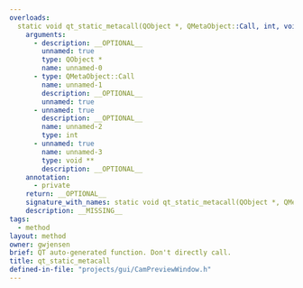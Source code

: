 ```yaml
---
overloads:
  static void qt_static_metacall(QObject *, QMetaObject::Call, int, void **):
    arguments:
      - description: __OPTIONAL__
        unnamed: true
        type: QObject *
        name: unnamed-0
      - type: QMetaObject::Call
        name: unnamed-1
        description: __OPTIONAL__
        unnamed: true
      - unnamed: true
        description: __OPTIONAL__
        name: unnamed-2
        type: int
      - unnamed: true
        name: unnamed-3
        type: void **
        description: __OPTIONAL__
    annotation:
      - private
    return: __OPTIONAL__
    signature_with_names: static void qt_static_metacall(QObject *, QMetaObject::Call, int, void **)
    description: __MISSING__
tags:
  - method
layout: method
owner: gwjensen
brief: QT auto-generated function. Don't directly call.
title: qt_static_metacall
defined-in-file: "projects/gui/CamPreviewWindow.h"
---
```


